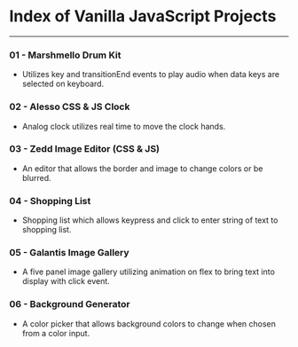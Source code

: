 # Index of Vanilla JavaScript Projects

---

### 01 - Marshmello Drum Kit
- Utilizes key and transitionEnd events to play audio when data keys are selected on keyboard.
### 02 - Alesso CSS & JS Clock
- Analog clock utilizes real time to move the clock hands.
### 03 - Zedd Image Editor (CSS & JS)
- An editor that allows the border and image to change colors or be blurred.
### 04 - Shopping List
- Shopping list which allows keypress and click to enter string of text to shopping list.
### 05 - Galantis Image Gallery
- A five panel image gallery utilizing animation on flex to bring text into display with click event.
### 06 - Background Generator
- A color picker that allows background colors to change when chosen from a color input.
